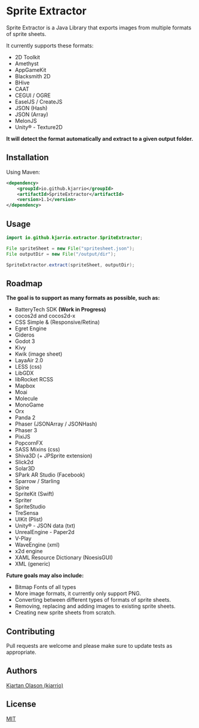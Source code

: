 # Sprite Extractor

Sprite Extractor is a Java Library that exports images from multiple formats of sprite sheets.

It currently supports these formats:

* 2D Toolkit
* Amethyst
* AppGameKit
* Blacksmith 2D
* BHive
* CAAT
* CEGUI / OGRE
* EaselJS / CreateJS
* JSON (Hash)
* JSON (Array)
* MelonJS
* Unity® - Texture2D

**It will detect the format automatically and extract to a given output folder.**

## Installation

Using Maven:

```xml
<dependency>
    <groupId>io.github.kjarrio</groupId>
    <artifactId>SpriteExtractor</artifactId>
    <version>1.1</version>
</dependency>
```

## Usage

```java
import io.github.kjarrio.extractor.SpriteExtractor;

File spriteSheet = new File("spritesheet.json");
File outputDir = new File("/output/dir");

SpriteExtractor.extract(spriteSheet, outputDir);
```
## Roadmap

**The goal is to support as many formats as possible, such as:**

* BatteryTech SDK **(Work in Progress)**
* cocos2d and cocos2d-x
* CSS Simple & (Responsive/Retina)
* Egret Engine
* Gideros
* Godot 3
* Kivy
* Kwik (image sheet)
* LayaAir 2.0
* LESS (css)
* LibGDX
* libRocket RCSS
* Mapbox
* Moai
* Molecule
* MonoGame
* Orx
* Panda 2
* Phaser (JSONArray / JSONHash)
* Phaser 3
* PixiJS
* PopcornFX
* SASS Mixins (css)
* Shiva3D (+ JPSprite extension)
* Slick2d
* Solar3D
* SPark AR Studio (Facebook)
* Sparrow / Starling
* Spine
* SpriteKit (Swift)
* Spriter
* SpriteStudio
* TreSensa
* UIKit (Plist)
* Unity® - JSON data (txt)
* UnrealEngine - Paper2d
* V-Play
* WaveEngine (xml)
* x2d engine
* XAML Resource Dictionary (NoesisGUI)
* XML (generic)

**Future goals may also include:** 
* Bitmap Fonts of all types
* More image formats, it currently only support PNG.
* Converting between different types of formats of sprite sheets.
* Removing, replacing and adding images to existing sprite sheets.
* Creating new sprite sheets from scratch.

## Contributing
Pull requests are welcome and please make sure to update tests as appropriate.

## Authors
[Kjartan Olason (kjarrio)](https://github.com/kjarrio)

## License
[MIT](https://choosealicense.com/licenses/mit/)